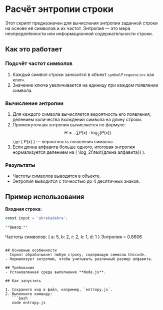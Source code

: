 # Расчёт энтропии строки

Этот скрипт предназначен для вычисления энтропии заданной строки на основе её символов и их частот. Энтропия — это мера неопределённости или информационной содержательности строки.

## Как это работает

### Подсчёт частот символов
1. Каждый символ строки заносится в объект `symbolFrequencies` как ключ.
2. Значение ключа увеличивается на единицу при каждом появлении символа.

### Вычисление энтропии
1. Для каждого символа вычисляется вероятность его появления, делением количества вхождений символа на длину строки.
2. Промежуточная энтропия вычисляется по формуле:
   $$ 
   H = - \sum P(x) \cdot \log_ 2(P(x)) 
   $$
   где \( P(x) \) — вероятность появления символа.
3. Если длина алфавита больше одного, итоговая энтропия нормализуется делением на \( \log_2(\text{длина алфавита}) \).

### Результаты
- Частоты символов выводятся в объекте.
- Энтропия выводится с точностью до 4 десятичных знаков.

## Пример использования

**Входная строка:**
```javascript
const input = 'abrakadabra';

**Вывод:**
```
Частоты символов: { a: 5, b: 2, r: 2, k: 1, d: 1 }
Энтропия = 0.8606
```

## Основные особенности
- Скрипт обрабатывает любую строку, содержащую символы Unicode.
- Нормализует энтропию, чтобы учитывать различный размер алфавита.

## Требования
- Установленная среда выполнения **Node.js**.

## Как запустить

1. Сохраните код в файл, например, `entropy.js`.
2. Выполните команду:
   ```bash
   node entropy.js
   ```
